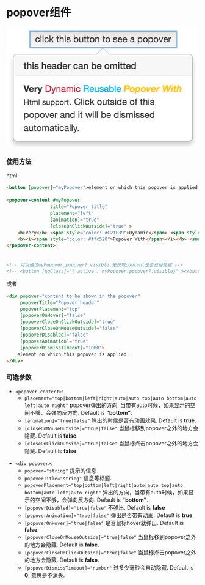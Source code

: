 # popover组件

![angular 2 popover](https://raw.githubusercontent.com/pleerock/ng2-popover/master/resources/popover-example.png)



### 使用方法

html:

```html
<button [popover]="myPopover">element on which this popover is applied.</button>

<popover-content #myPopover 
                title="Popover title" 
                placement="left"
                [animation]="true" 
                [closeOnClickOutside]="true" >
    <b>Very</b> <span style="color: #C21F39">Dynamic</span> <span style="color: #00b3ee">Reusable</span>
    <b><i><span style="color: #ffc520">Popover With</span></i></b> <small>Html support</small>.
</popover-content>


<!-- 可以通过myPopover.popover?.visible 来获取content是否已经隐藏 -->
<!-- <button [ngClass]="{'active': myPopover.popover?.visible}" ></button> -->
```

或者 

```html
<div popover="content to be shown in the popover"
     popoverTitle="Popover header"
     popoverPlacement="top"
     [popoverOnHover]="false"
     [popoverCloseOnClickOutside]="true"
     [popoverCloseOnMouseOutside]="false"
     [popoverDisabled]="false"
     [popoverAnimation]="true"
     [popoverDismissTimeout]="1000">
    element on which this popover is applied.
</div>
```



### 可选参数



- `<popover-content>`:
  - `placement="top|bottom|left|right|auto|auto top|auto bottom|auto left|auto right"` popover弹出的方向. 当带有auto时候，如果显示的空间不够，会弹向反方向. Default is **"bottom"**.
  - `[animation]="true|false"` 弹出的时候是否有动画效果. Default is **true**.
  - `[closeOnMouseOutside]="true|false"` 当鼠标移到popover之外的地方会隐藏. Default is **false**.
  - `[closeOnClickOutside]="true|false"` 当鼠标点击popover之外的地方会隐藏. Default is **false**.

* `<div popover>`:
    * `popover="string"` 提示的信息.
    * `popoverTitle="string"` 信息等标题.
    * `popoverPlacement="top|bottom|left|right|auto|auto top|auto bottom|auto left|auto right"` 弹出的方向，当带有auto时候，如果显示的空间不够，会弹向反方向. Default is **"bottom"**.
    * `[popoverDisabled]="true|false"` 不弹出. Default is **false**
    * `[popoverAnimation]="true|false"` 弹出是否带有动画. Default is **true**.
    * `[popoverOnHover]="true|false"` 是否鼠标hover就弹出. Default is **false**.
    * `[popoverCloseOnMouseOutside]="true|false"` 当鼠标移到popover之外的地方会隐藏. Default is **false**.
    * `[popoverCloseOnClickOutside]="true|false"` 当鼠标点击popover之外的地方会隐藏. Default is **false**.
    * `[popoverDismissTimeout]="number"` 过多少毫秒会自动隐藏. Default is **0**, 意思是不消失.

